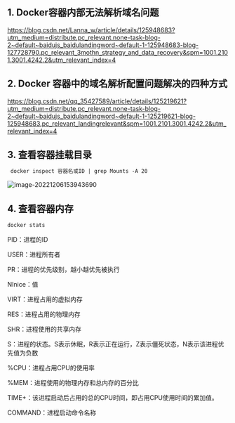 ## 1. Docker容器内部无法解析域名问题

https://blog.csdn.net/Lanna_w/article/details/125948683?utm_medium=distribute.pc_relevant.none-task-blog-2~default~baidujs_baidulandingword~default-1-125948683-blog-127728790.pc_relevant_3mothn_strategy_and_data_recovery&spm=1001.2101.3001.4242.2&utm_relevant_index=4

## 2. Docker 容器中的域名解析配置问题解决的四种方式

https://blog.csdn.net/qq_35427589/article/details/125219621?utm_medium=distribute.pc_relevant.none-task-blog-2~default~baidujs_baidulandingword~default-1-125219621-blog-125948683.pc_relevant_landingrelevant&spm=1001.2101.3001.4242.2&utm_relevant_index=4

## 3. 查看容器挂载目录

```dockerfile
 docker inspect 容器名或ID | grep Mounts -A 20
```

![image-20221206153943690](https://img-blog.csdnimg.cn/8ec7a442021f45aca6a0ae8986e17ff4.png)

## 4. 查看容器内存

```dockerfile
docker stats
```

PID：进程的ID

USER：进程所有者

PR：进程的优先级别，越小越优先被执行

NInice：值

VIRT：进程占用的虚拟内存

RES：进程占用的物理内存

SHR：进程使用的共享内存

S：进程的状态。S表示休眠，R表示正在运行，Z表示僵死状态，N表示该进程优先值为负数

%CPU：进程占用CPU的使用率

%MEM：进程使用的物理内存和总内存的百分比

TIME+：该进程启动后占用的总的CPU时间，即占用CPU使用时间的累加值。

COMMAND：进程启动命令名称
